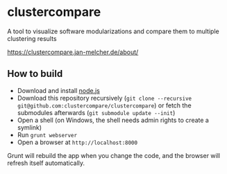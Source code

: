 # clustercompare

A tool to visualize software modularizations and compare them to multiple clustering results

https://clustercompare.jan-melcher.de/about/

## How to build

* Download and install [node.js](https://nodejs.org/en/)
* Download this repository recursively (`git clone --recursive git@github.com:clustercompare/clustercompare`) or fetch the submodules afterwards (`git submodule update --init`)
* Open a shell (on Windows, the shell needs admin rights to create a symlink)
* Run `grunt webserver`
* Open a browser at `http://localhost:8000`

Grunt will rebuild the app when you change the code, and the browser will refresh itself automatically.
